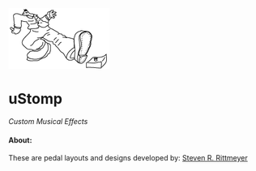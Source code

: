 ![uStomp Logo](ustompLogo-200x120.png)
# uStomp
*Custom Musical Effects*

#### About:

These are pedal layouts and designs developed by:
[Steven R. Rittmeyer](mailto:steve@ustop.com)
